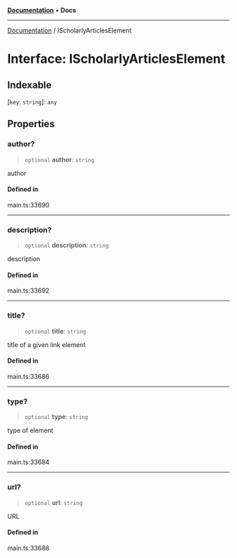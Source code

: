 [**Documentation**](../README.md) • **Docs**

***

[Documentation](../globals.md) / IScholarlyArticlesElement

# Interface: IScholarlyArticlesElement

## Indexable

 \[`key`: `string`\]: `any`

## Properties

### author?

> `optional` **author**: `string`

author

#### Defined in

main.ts:33690

***

### description?

> `optional` **description**: `string`

description

#### Defined in

main.ts:33692

***

### title?

> `optional` **title**: `string`

title of a given link element

#### Defined in

main.ts:33686

***

### type?

> `optional` **type**: `string`

type of element

#### Defined in

main.ts:33684

***

### url?

> `optional` **url**: `string`

URL

#### Defined in

main.ts:33688
